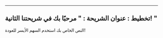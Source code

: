 ---
 تخطيط : عنوان الشريحة
 : " مرحبًا بك في شريحتنا الثانية! "
-
النص الخاص بك 
استخدم السهم الأيسر للعودة!
